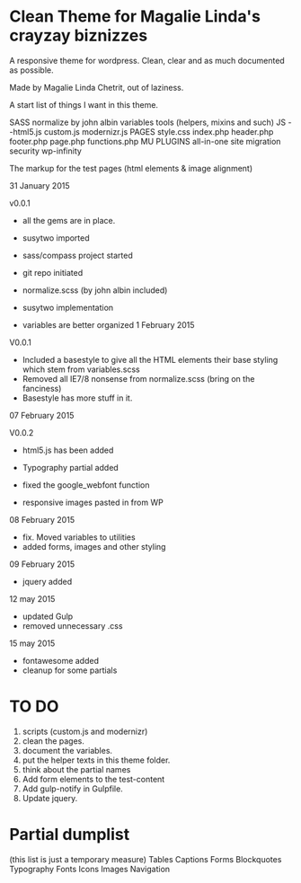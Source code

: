 # Clean Theme for Magalie Linda's crayzay biznizzes

A responsive theme for wordpress.
Clean, clear and as much documented as possible.

Made by Magalie Linda Chetrit, out of laziness.

A start list of things I want in this theme.

SASS
     normalize by john albin
     variables
     tools (helpers, mixins and such)
JS 
     --html5.js
     custom.js
     modernizr.js
PAGES
     style.css
     index.php
     header.php     
     footer.php
     page.php
     functions.php
MU PLUGINS
     all-in-one site migration
     security
     wp-infinity

The markup for the test pages (html elements & image alignment)


31 January 2015

v0.0.1
* all the gems are in place.
* susytwo imported
* sass/compass project started
* git repo initiated
* normalize.scss (by john albin included)

* susytwo implementation
* variables are better organized
1 February 2015

V0.0.1
* Included a basestyle to give all the HTML elements their base styling which stem from variables.scss
* Removed all IE7/8 nonsense from normalize.scss (bring on the fanciness)
* Basestyle has more stuff in it.


07 February 2015

V0.0.2
* html5.js has been added
* Typography partial added
* fixed the google_webfont function

* responsive images pasted in from WP

08 February 2015
* fix. Moved variables to utilities
* added forms, images and other styling

09 February 2015
* jquery added

12 may 2015
* updated Gulp
* removed unnecessary .css

15 may 2015
* fontawesome added
* cleanup for some partials


TO DO
=====
1. scripts (custom.js and modernizr)
2. clean the pages.
3. document the variables. 
4. put the helper texts in this theme folder.
5. think about the partial names
6. Add form elements to the test-content
7. Add gulp-notify in Gulpfile.
8. Update jquery.

Partial dumplist
================
(this list is just a temporary measure)
Tables
Captions
Forms
Blockquotes
Typography
Fonts
Icons
Images
Navigation
